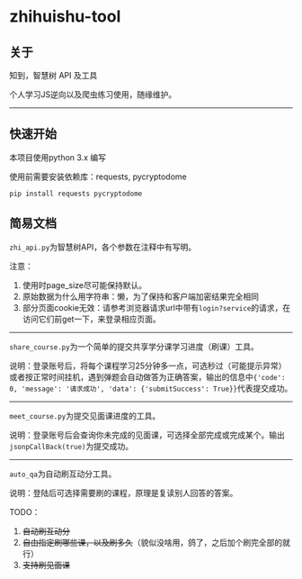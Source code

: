 # zhihuishu-tool
## 关于

知到，智慧树 API 及工具

个人学习JS逆向以及爬虫练习使用，随缘维护。

----------------

## 快速开始

本项目使用python 3.x 编写

使用前需要安装依赖库：requests, pycryptodome

```
pip install requests pycryptodome
```

## 简易文档

`zhi_api.py`为智慧树API，各个参数在注释中有写明。

注意：

1. 使用时page_size尽可能保持默认。
2. 原始数据为什么用字符串：懒，为了保持和客户端加密结果完全相同
3. 部分页面cookie无效：请参考浏览器请求url中带有`login?service`的请求，在访问它们前get一下，来登录相应页面。

---------------------------

`share_course.py`为一个简单的提交共享学分课学习进度（刷课）工具。

说明：登录账号后，将每个课程学习25分钟多一点，可选秒过（可能提示异常）或者按正常时间挂机，遇到弹题会自动做答为正确答案，输出的信息中`{'code': 0, 'message': '请求成功', 'data': {'submitSuccess': True}}`代表提交成功。

-----

`meet_course.py`为提交见面课进度的工具。

说明：登录账号后会查询你未完成的见面课，可选择全部完成或完成某个。输出`jsonpCallBack(true)`为提交成功。

-----

`auto_qa`为自动刷互动分工具。

说明：登陆后可选择需要刷的课程，原理是复读别人回答的答案。

TODO：

1. ~~自动刷互动分~~
2. ~~自由指定刷哪些课，以及刷多久~~（貌似没啥用，鸽了，之后加个刷完全部的就行）
3. ~~支持刷见面课~~

